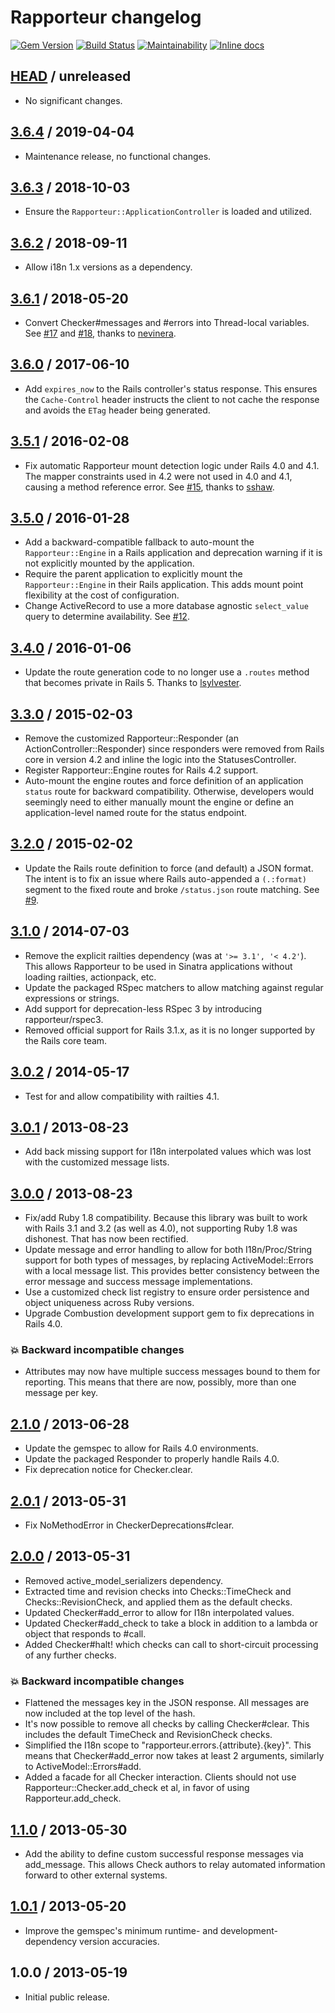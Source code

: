 # Rapporteur changelog

[![Gem Version](http://img.shields.io/gem/v/rapporteur.svg?style=flat)](http://rubygems.org/gems/rapporteur)
[![Build Status](http://img.shields.io/travis/envylabs/rapporteur/master.svg?style=flat)](https://travis-ci.org/envylabs/rapporteur)
[![Maintainability](https://api.codeclimate.com/v1/badges/8c498efff627b93db4b9/maintainability)](https://codeclimate.com/github/envylabs/rapporteur/maintainability)
[![Inline docs](http://inch-ci.org/github/envylabs/rapporteur.svg?branch=master)](http://inch-ci.org/github/envylabs/rapporteur)

## [HEAD][] / unreleased

* No significant changes.

## [3.6.4][] / 2019-04-04

* Maintenance release, no functional changes.

## [3.6.3][] / 2018-10-03

* Ensure the `Rapporteur::ApplicationController` is loaded and utilized.

## [3.6.2][] / 2018-09-11

* Allow i18n 1.x versions as a dependency.

## [3.6.1][] / 2018-05-20

* Convert Checker#messages and #errors into Thread-local variables. See
  [#17](https://github.com/envylabs/rapporteur/issues/17) and
  [#18](https://github.com/envylabs/rapporteur/issues/18), thanks to
  [nevinera][].

## [3.6.0][] / 2017-06-10

* Add `expires_now` to the Rails controller's status response. This ensures the
  `Cache-Control` header instructs the client to not cache the response and
  avoids the `ETag` header being generated.

## [3.5.1][] / 2016-02-08

* Fix automatic Rapporteur mount detection logic under Rails 4.0 and 4.1. The
  mapper constraints used in 4.2 were not used in 4.0 and 4.1, causing a method
  reference error. See [#15](https://github.com/envylabs/rapporteur/issues/15),
  thanks to [sshaw][].

## [3.5.0][] / 2016-01-28

* Add a backward-compatible fallback to auto-mount the `Rapporteur::Engine` in
  a Rails application and deprecation warning if it is not explicitly mounted
  by the application.
* Require the parent application to explicitly mount the `Rapporteur::Engine`
  in their Rails application. This adds mount point flexibility at the cost of
  configuration.
* Change ActiveRecord to use a more database agnostic `select_value` query to
  determine availability. See
  [#12](https://github.com/envylabs/rapporteur/issues/12).

## [3.4.0][] / 2016-01-06

* Update the route generation code to no longer use a `.routes` method that
  becomes private in Rails 5. Thanks to [lsylvester][].

## [3.3.0][] / 2015-02-03

* Remove the customized Rapporteur::Responder (an ActionController::Responder)
  since responders were removed from Rails core in version 4.2 and inline the
  logic into the StatusesController.
* Register Rapporteur::Engine routes for Rails 4.2 support.
* Auto-mount the engine routes and force definition of an application `status`
  route for backward compatibility. Otherwise, developers would seemingly need
  to either manually mount the engine or define an application-level named
  route for the status endpoint.

## [3.2.0][] / 2015-02-02

* Update the Rails route definition to force (and default) a JSON format. The
  intent is to fix an issue where Rails auto-appended a `(.:format)` segment to
  the fixed route and broke `/status.json` route matching. See
  [#9](https://github.com/envylabs/rapporteur/issues/9).

## [3.1.0][] / 2014-07-03

* Remove the explicit railties dependency (was at `'>= 3.1', '< 4.2'`). This
  allows Rapporteur to be used in Sinatra applications without loading
  railties, actionpack, etc.
* Update the packaged RSpec matchers to allow matching against regular
  expressions or strings.
* Add support for deprecation-less RSpec 3 by introducing rapporteur/rspec3.
* Removed official support for Rails 3.1.x, as it is no longer supported by the
  Rails core team.

## [3.0.2][] / 2014-05-17

* Test for and allow compatibility with railties 4.1.

## [3.0.1][] / 2013-08-23

* Add back missing support for I18n interpolated values which was lost with the
  customized message lists.

## [3.0.0][] / 2013-08-23

* Fix/add Ruby 1.8 compatibility. Because this library was built to work with
  Rails 3.1 and 3.2 (as well as 4.0), not supporting Ruby 1.8 was dishonest.
  That has now been rectified.
* Update message and error handling to allow for both I18n/Proc/String support
  for both types of messages, by replacing ActiveModel::Errors with a local
  message list. This provides better consistency between the error message and
  success message implementations.
* Use a customized check list registry to ensure order persistence and object
  uniqueness across Ruby versions.
* Upgrade Combustion development support gem to fix deprecations in Rails 4.0.

### :boom: Backward incompatible changes

* Attributes may now have multiple success messages bound to them for
  reporting. This means that there are now, possibly, more than one message per
  key.

## [2.1.0][] / 2013-06-28

* Update the gemspec to allow for Rails 4.0 environments.
* Update the packaged Responder to properly handle Rails 4.0.
* Fix deprecation notice for Checker.clear.

## [2.0.1][] / 2013-05-31

* Fix NoMethodError in CheckerDeprecations#clear.

## [2.0.0][] / 2013-05-31

* Removed active_model_serializers dependency.
* Extracted time and revision checks into Checks::TimeCheck and
  Checks::RevisionCheck, and applied them as the default checks.
* Updated Checker#add_error to allow for I18n interpolated values.
* Updated Checker#add_check to take a block in addition to a lambda or object
  that responds to #call.
* Added Checker#halt! which checks can call to short-circuit processing of any
  further checks.

### :boom: Backward incompatible changes

* Flattened the messages key in the JSON response. All messages are now
  included at the top level of the hash.
* It's now possible to remove all checks by calling Checker#clear. This
  includes the default TimeCheck and RevisionCheck checks.
* Simplified the I18n scope to "rapporteur.errors.{attribute}.{key}". This
  means that Checker#add_error now takes at least 2 arguments, similarly to
  ActiveModel::Errors#add.
* Added a facade for all Checker interaction. Clients should not use
  Rapporteur::Checker.add_check et al, in favor of using Rapporteur.add_check.

## [1.1.0][] / 2013-05-30

* Add the ability to define custom successful response messages via
  add_message. This allows Check authors to relay automated information forward
  to other external systems.

## [1.0.1][] / 2013-05-20

* Improve the gemspec's minimum runtime- and development-dependency version
  accuracies.

## 1.0.0 / 2013-05-19

* Initial public release.


[lsylvester]: https://github.com/lsylvester
[nevinera]: https://github.com/nevinera
[sshaw]: https://github.com/sshaw

[1.0.1]: https://github.com/envylabs/rapporteur/compare/v1.0.0...v1.0.1
[1.1.0]: https://github.com/envylabs/rapporteur/compare/v1.0.1...v1.1.0
[2.0.0]: https://github.com/envylabs/rapporteur/compare/v1.1.0...v2.0.0
[2.0.1]: https://github.com/envylabs/rapporteur/compare/v2.0.0...v2.0.1
[2.1.0]: https://github.com/envylabs/rapporteur/compare/v2.0.1...v2.1.0
[3.0.0]: https://github.com/envylabs/rapporteur/compare/v2.1.0...v3.0.0
[3.0.1]: https://github.com/envylabs/rapporteur/compare/v3.0.0...v3.0.1
[3.0.2]: https://github.com/envylabs/rapporteur/compare/v3.0.1...v3.0.2
[3.1.0]: https://github.com/envylabs/rapporteur/compare/v3.0.2...v3.1.0
[3.2.0]: https://github.com/envylabs/rapporteur/compare/v3.1.0...v3.2.0
[3.3.0]: https://github.com/envylabs/rapporteur/compare/v3.2.0...v3.3.0
[3.4.0]: https://github.com/envylabs/rapporteur/compare/v3.3.0...v3.4.0
[3.5.0]: https://github.com/envylabs/rapporteur/compare/v3.4.0...v3.5.0
[3.5.1]: https://github.com/envylabs/rapporteur/compare/v3.5.0...v3.5.1
[3.6.0]: https://github.com/envylabs/rapporteur/compare/v3.5.1...v3.6.0
[3.6.1]: https://github.com/envylabs/rapporteur/compare/v3.6.0...v3.6.1
[3.6.2]: https://github.com/envylabs/rapporteur/compare/v3.6.1...v3.6.2
[3.6.3]: https://github.com/envylabs/rapporteur/compare/v3.6.2...v3.6.3
[3.6.4]: https://github.com/envylabs/rapporteur/compare/v3.6.3...v3.6.4
[HEAD]: https://github.com/envylabs/rapporteur/compare/v3.6.4...master
